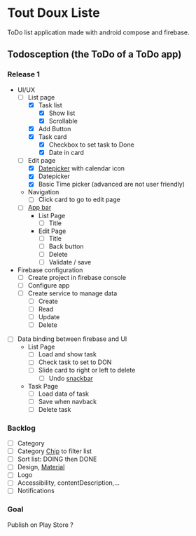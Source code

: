 # Tout Doux Liste

ToDo list application made with android compose and firebase.

## Todosception (the ToDo of a ToDo app)

### Release 1

- UI/UX
  - [ ] List page
    - [x] Task list
      - [x] Show list
      - [x] Scrollable
    - [x] Add Button
    - [x] Task card
      - [x] Checkbox to set task to Done
      - [x] Date in card
  - [ ] Edit page
    - [x] [Datepicker](https://developer.android.com/develop/ui/compose/components/datepickers) with calendar icon
    - [x] Datepicker
    - [x] Basic Time picker (advanced are not user friendly)     
  - Navigation
    - [ ] Click card to go to edit page
  - [ ] [App bar](https://developer.android.com/develop/ui/compose/components/app-bars)
    - List Page
      - [ ] Title
    - Edit Page
      - [ ] Title
      - [ ] Back button
      - [ ] Delete
      - [ ] Validate / save
- Firebase configuration
  - [ ] Create project in firebase console
  - [ ] Configure app
  - [ ] Create service to manage data
    - [ ] Create
    - [ ] Read
    - [ ] Update
    - [ ] Delete
- [ ] Data binding between firebase and UI
  - List Page
    - [ ] Load and show task
    - [ ] Check task to set to DON
    - [ ] Slide card to right or left to delete
      - [ ] Undo [snackbar](https://developer.android.com/develop/ui/compose/components/snackbar)
  - Task Page
    - [ ] Load data of task
    - [ ] Save when navback
    - [ ] Delete task

### Backlog
  
- [ ] Category
- [ ] Category [Chip](https://developer.android.com/develop/ui/compose/components/chip) to filter list
- [ ] Sort list: DOING then DONE
- [ ] Design, [Material](https://m3.material.io/)
- [ ] Logo
- [ ] Accessibility, contentDescription,...
- [ ] Notifications

### Goal

Publish on Play Store ?